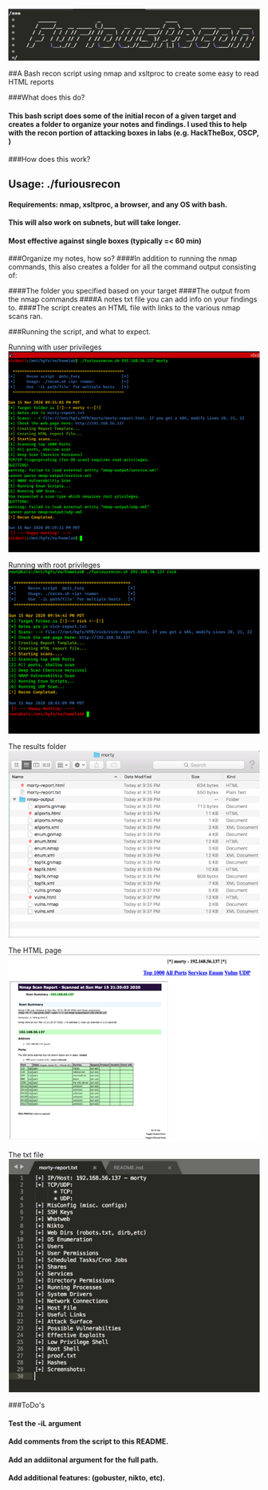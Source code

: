 ![Banner](https://github.com/n1cfury/FuriousRecon/blob/master/images/banner.png)
                                                                  
##A Bash recon script using nmap and xsltproc to create some easy to read HTML reports

###What does this do?
#### This bash script does some of the initial recon of a given target and creates a folder to organize your notes and findings. I used this to help with the recon portion of attacking boxes in labs (e.g. HackTheBox, OSCP, )

###How does this work?

## Usage: ./furiousrecon <ip address> <foldername>
#### Requirements: nmap, xsltproc, a browser, and any OS with bash.	
#### This will also work on subnets, but will take longer.
#### Most effective against single boxes (typically =< 60 min)



###Organize my notes, how so?
####In addition to running the nmap commands, this also creates a folder for all the command output consisting of: 

####The folder you specified based on your target
####The output from the nmap commands
####A notes txt file you can add info on your findings to.
####The script creates an HTML file with links to the various nmap scans ran.

###Running the script, and what to expect.

Running with user privileges
![Running as a low priv user](https://github.com/n1cfury/FuriousRecon/blob/master/images/asuser.png)

Running with root privileges
![Running as Root](https://github.com/n1cfury/FuriousRecon/blob/master/images/asroot.png)

The results folder
![The Results Folder](https://github.com/n1cfury/FuriousRecon/blob/master/images/mortyfolder.png)

The HTML page
![The HTML page](https://github.com/n1cfury/FuriousRecon/blob/master/images/htmlpage.png)

The txt file
![The text file](https://github.com/n1cfury/FuriousRecon/blob/master/images/textfile.png)

###ToDo's
####	Test the -iL argument
####	Add comments from the script to this README. 
####	Add an addiitonal argument for the full path.
####	Add additional features: (gobuster, nikto, etc).
